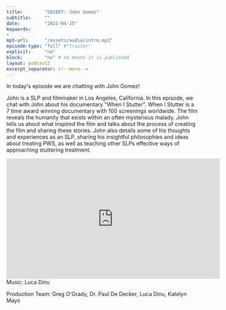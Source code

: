 ```yaml
---
title:        "S01E07: John Gomez"
subtitle:     ""
date:         "2021-04-25"
keywords:
-
mp3-url:      "/assets/audio/intro.mp3"
episode-type: "full" #"trailer"
explicit:     "no"
block:        "no" # no means it is published
layout: podcast2
excerpt_separator: <!--more-->
---
```

In today's episode we are chatting with John Gomez!

John is a SLP and filmmaker in Los Angeles, California. In this episode, we chat with John about his documentary "When I Stutter". When I Stutter is a 7 time award winning documentary with 100 screenings worldwide. The film reveals the humanity that exists within an often mysterious malady.  John tells us about what inspired the film and talks about the process of creating the film and sharing these stories. John also details some of his thoughts and experiences as an SLP, sharing his insightful philosophies and ideas about treating PWS, as well as teaching other SLPs effective ways of approaching stuttering treatment.
<!--more-->
<iframe width="560" height="315" src="https://www.youtube.com/embed/HitPLxHtcSw" title="YouTube video player" frameborder="0" allow="accelerometer; autoplay; clipboard-write; encrypted-media; gyroscope; picture-in-picture" allowfullscreen></iframe>
<!--more-->
Music: Luca Dinu

Production Team: Greg O'Grady, Dr. Paul De Decker, Luca Dinu, Katelyn Mayo
